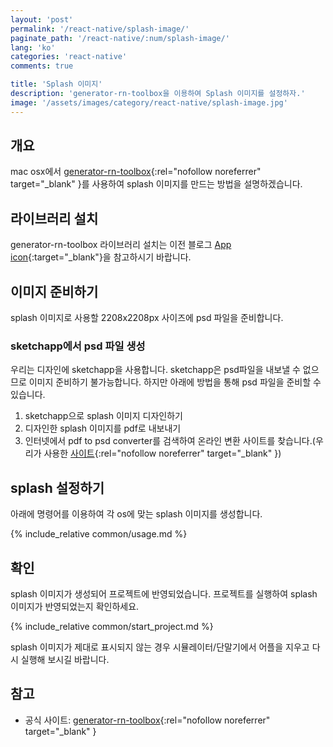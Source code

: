 ```yaml
---
layout: 'post'
permalink: '/react-native/splash-image/'
paginate_path: '/react-native/:num/splash-image/'
lang: 'ko'
categories: 'react-native'
comments: true

title: 'Splash 이미지'
description: 'generator-rn-toolbox을 이용하여 Splash 이미지를 설정하자.'
image: '/assets/images/category/react-native/splash-image.jpg'
---
```



## 개요
mac osx에서 [generator-rn-toolbox](https://github.com/bamlab/generator-rn-toolbox){:rel="nofollow noreferrer" target="_blank" }를 사용하여 splash 이미지를 만드는 방법을 설명하겠습니다.

## 라이브러리 설치
generator-rn-toolbox 라이브러리 설치는 이전 블로그 [App icon]({{site.url}}/{{page.categories}}/app-icon/){:target="_blank"}을 참고하시기 바랍니다.

## 이미지 준비하기
splash 이미지로 사용할 2208x2208px 사이즈에 psd 파일을 준비합니다.

### sketchapp에서 psd 파일 생성
우리는 디자인에 sketchapp을 사용합니다. sketchapp은 psd파일을 내보낼 수 없으므로 이미지 준비하기 불가능합니다. 하지만 아래에 방법을 통해 psd 파일을 준비할 수 있습니다.

1. sketchapp으로 splash 이미지 디자인하기
1. 디자인한 splash 이미지를 pdf로 내보내기
1. 인터넷에서 pdf to psd converter를 검색하여 온라인 변환 사이트를 찾습니다.(우리가 사용한 [사이트](https://www.pdfconvertonline.com/pdf-to-psd-online.html){:rel="nofollow noreferrer" target="_blank" })

## splash 설정하기
아래에 명령어를 이용하여 각 os에 맞는 splash 이미지를 생성합니다.

{% include_relative common/usage.md %}

## 확인
splash 이미지가 생성되어 프로젝트에 반영되었습니다. 프로젝트를 실행하여 splash 이미지가 반영되었는지 확인하세요.

{% include_relative common/start_project.md %}

splash 이미지가 제대로 표시되지 않는 경우 시뮬레이터/단말기에서 어플을 지우고 다시 실행해 보시길 바랍니다.

## 참고
- 공식 사이트: [generator-rn-toolbox](https://github.com/bamlab/generator-rn-toolbox){:rel="nofollow noreferrer" target="_blank" }